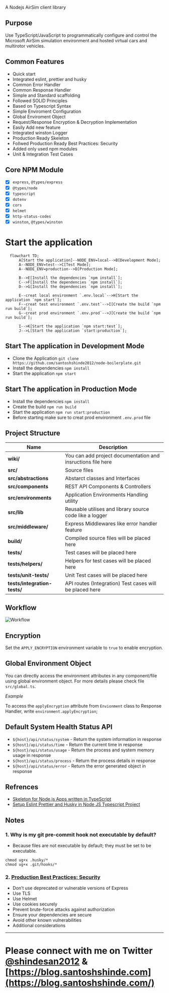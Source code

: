 A Nodejs AirSim client library 

## Purpose

Use TypeScript/JavaScript to programmatically configure and control the
Microsoft AirSim simulation environment and hosted virtual cars and
multirotor vehicles.


## Common Features

- Quick start
- Integrated eslint, prettier and husky
- Common Error Handler
- Common Response Handler
- Simple and Standard scaffolding
- Followed SOLID Principles
- Based on Typescript Syntax
- Simple Enviroment Configuration
- Global Enviroment Object
- Request/Response Encryption & Decryption Implementation
- Easily Add new feature
- Integrated winston Logger
- Production Ready Skeleton
- Follwed Production Ready Best Practices: Security
- Added only used npm modules
- Unit & Integration Test Cases

## Core NPM Module

- [x] `express`, `@types/express`
- [x] `@types/node`
- [x] `typescript`
- [x] `dotenv`
- [x] `cors`
- [x] `helmet`
- [x] `http-status-codes`
- [x] `winston`, `@types/winston`

# Start the application

```mermaid
  flowchart TD;
      A[Start the application]--NODE_ENV=local-->B[Development Mode];
      A--NODE_ENV=test-->C[Test Mode];
      A--NODE_ENV=production-->D[Production Mode];

      B-->E[Install the dependencies `npm install`];
      C-->F[Install the dependencies `npm install`];
      D-->G[Install the dependencies `npm install`];

      E--creat local environment `.env.local`-->H[Start the application `npm start`];
      F--creat test environment `.env.test`-->I[Create the build `npm run build`];
      G--creat prod environment `.env.prod`-->J[Create the build `npm run build`];

      I-->K[Start the application `npm start:test`];
      J-->L[Start the application `start:production`];

```
## Start The application in Development Mode

- Clone the Application `git clone https://github.com/santoshshinde2012/node-boilerplate.git`
- Install the dependencies `npm install`
- Start the application `npm start`

## Start The application in Production Mode

- Install the dependencies `npm install`
- Create the build `npm run build`
- Start the application `npm run start:production`
- Before starting make sure to creat prod environment `.env.prod` file


## Project Structure

| Name                              | Description |
| --------------------------------- | ----------- |
| **wiki/**                         | You can add project documentation and insructions file here |
| **src/**                          | Source files |
| **src/abstractions**              | Abstarct classes and Interfaces  |
| **src/components**                | REST API Components & Controllers  |
| **src/environments**              | Application Environments Handling utility  |
| **src/lib**                       | Reusable utilises and library source code like a logger|
| **src/middleware/**               | Express Middlewares like error handler feature |
| **build/**                        | Compiled source files will be placed here |
| **tests/**                        | Test cases will be placed here |
| **tests/helpers/**                | Helpers for test cases will be placed here  |
| **tests/unit-tests/**             | Unit Test cases will be placed here  |
| **tests/integration-tests/**      | API routes (Integration) Test cases will be placed here|

## Workflow

![Workflow](https://github.com/santoshshinde2012/node-boilerplate/blob/master/wiki/boilerplate-workflow.png?raw=true)


## Encryption

Set the `APPLY_ENCRYPTION` environment variable to `true` to enable encryption.

## Global Environment Object

You can directly access the environment attributes in any component/file using global environment object. For more details please check file `src/global.ts`.

*Example*

To access the `applyEncryption` attribute from `Envionment` class to Response Handler, write `environment.applyEncryption`;

## Default System Health Status API

- `${host}/api/status/system` - Return the system information in response
- `${host}/api/status/time` - Return the current time in response
- `${host}/api/status/usage` - Return the process and system memory usage in response
- `${host}/api/status/process` -  Return the process details in response
- `${host}/api/status/error` - Return the error generated object in response

## Refrences

- [Skeleton for Node.js Apps written in TypeScript](https://javascript.plainenglish.io/skeleton-for-node-js-apps-written-in-typescript-444fa1695b30)
- [Setup Eslint Prettier and Husky in Node JS Typescript Project](https://gist.github.com/santoshshinde2012/e1433327e5f7a58f98fe3e6651c4d5de)

## Notes

### 1. Why is my git pre-commit hook not executable by default?

- Because files are not executable by default; they must be set to be executable.

```
chmod ug+x .husky/*
chmod ug+x .git/hooks/*
```

### 2. [Production Best Practices: Security](https://expressjs.com/en/advanced/best-practice-security.html)

- Don’t use deprecated or vulnerable versions of Express
- Use TLS
- Use Helmet
- Use cookies securely
- Prevent brute-force attacks against authorization
- Ensure your dependencies are secure
- Avoid other known vulnerabilities
- Additional considerations



<hr/>

# Please connect with me on Twitter [@shindesan2012](https://twitter.com/shindesan2012) & [https://blog.santoshshinde.com](https://blog.santoshshinde.com/)
